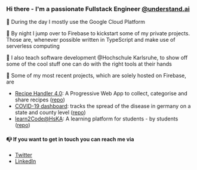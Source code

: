 ### Hi there - I'm a passionate Fullstack Engineer [@understand.ai](https://understand.ai/)

:high_brightness: During the day I mostly use the Google Cloud Platform

:full_moon_with_face: By night I jump over to Firebase to kickstart some of my private projects. Those are, whenever possible written in TypeScript and make use of serverless computing

:school: I also teach software development @Hochschule Karlsruhe, to show off some of the cool stuff one can do with the right tools at their hands

:rocket: Some of my most recent projects, which are solely hosted on Firebase, are
- [Recipe Handler 4.0](https://recipehandler.web.app/): A Progressive Web App to collect, categorise and share recipes ([repo](https://github.com/fabianhinz/RecipeHandler-4.0))
- [COVID-19 dashboard](https://rkicasesapi.web.app/): tracks the spread of the disease in germany on a state and county level ([repo](https://github.com/fabianhinz/rkicasesdashboard))
- [learn2Code@HsKA](https://learn2code-hska.web.app/): A learning platform for students - by students ([repo](https://github.com/fabianhinz/learnToCode))

#### :mailbox_with_no_mail: If you want to get in touch you can reach me via

- [Twitter](https://twitter.com/fabi_hinz)
- [LinkedIn](https://www.linkedin.com/in/fabianhinz/)
